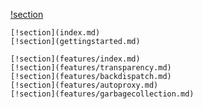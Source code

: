 [!section](../index.md)

```Package details
[!section](index.md)
[!section](gettingstarted.md)
```

```Features
[!section](features/index.md)
[!section](features/transparency.md)
[!section](features/backdispatch.md)
[!section](features/autoproxy.md)
[!section](features/garbagecollection.md)
```